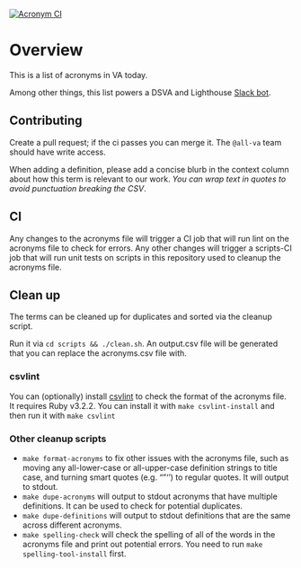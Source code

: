 [![Acronym CI](https://github.com/department-of-veterans-affairs/acronyms/actions/workflows/acronym-ci.yml/badge.svg)](https://github.com/department-of-veterans-affairs/acronyms/actions/workflows/acronym-ci.yml)
# Overview

This is a list of acronyms in VA today.

Among other things, this list powers a DSVA and Lighthouse [Slack bot](https://github.com/department-of-veterans-affairs/wtf-bot).

## Contributing

Create a pull request; if the ci passes you can merge it. The `@all-va` team should have write access.

When adding a definition, please add a concise blurb in the context column about how this term is relevant to our work. _You can wrap text in quotes to avoid punctuation breaking the CSV_.

## CI
Any changes to the acronyms file will trigger a CI job that will run lint on the acronyms file to check for errors.
Any other changes will trigger a scripts-CI job that will run unit tests on scripts in this repository used to cleanup the acronyms file.

## Clean up
The terms can be cleaned up for duplicates and sorted via the cleanup script.

Run it via `cd scripts && ./clean.sh`. An output.csv file will be generated that you can replace the acronyms.csv file with.

### csvlint
You can (optionally) install [csvlint](https://github.com/Data-Liberation-Front/csvlint.rb) to check the format of the acronyms file. It requires Ruby v3.2.2. You can install it with `make csvlint-install` and then run it with `make csvlint`

### Other cleanup scripts
* `make format-acronyms` to fix other issues with the acronyms file, such as moving any all-lower-case or all-upper-case definition strings to title case, and turning smart quotes (e.g. “”‘’) to regular quotes. It will output to stdout.
* `make dupe-acronyms` will output to stdout acronyms that have multiple definitions. It can be used to check for potential duplicates.
* `make dupe-definitions` will output to stdout definitions that are the same across different acronyms.
* `make spelling-check` will check the spelling of all of the words in the acronyms file and print out potential errors. You need to run `make spelling-tool-install` first.
